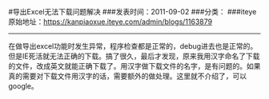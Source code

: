 #导出Excel无法下载问题解决
###发表时间：2011-09-02
###分类：
###iteye原始地址：<a href="https://kanpiaoxue.iteye.com/admin/blogs/1163879" target="_blank">https://kanpiaoxue.iteye.com/admin/blogs/1163879</a>

---

<p>在做导出excel功能时发生异常，程序检查都是正常的，debug进去也是正常的。但是IE死活就无法正确的下载。搞了很久，最后才发现，原来我用汉字命名了下载的文件，改成英文就能正确下载了。用汉字做下载文件的名字，是有问题的。如果真的需要对下载文件用汉字的话，需要额外的做处理。这里就不介绍了，可以google。</p>